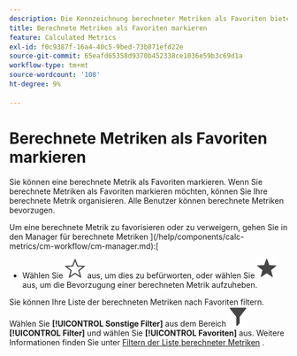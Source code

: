 ```yaml
---
description: Die Kennzeichnung berechneter Metriken als Favoriten bietet eine weitere Möglichkeit, sie zur einfachen Verwendung zu organisieren.
title: Berechnete Metriken als Favoriten markieren
feature: Calculated Metrics
exl-id: f0c9387f-16a4-40c5-9bed-73b871efd22e
source-git-commit: 65eafd65358d9370b452338ce1036e59b3c69d1a
workflow-type: tm+mt
source-wordcount: '108'
ht-degree: 9%

---
```


# Berechnete Metriken als Favoriten markieren

Sie können eine berechnete Metrik als Favoriten markieren. Wenn Sie berechnete Metriken als Favoriten markieren möchten, können Sie Ihre berechnete Metrik organisieren. Alle Benutzer können berechnete Metriken bevorzugen.

Um eine berechnete Metrik zu favorisieren oder zu verweigern, gehen Sie in den Manager für berechnete Metriken ](/help/components/calc-metrics/cm-workflow/cm-manager.md):[

* Wählen Sie ![StarOutline](/help/assets/icons/StarOutline.svg) aus, um dies zu befürworten, oder wählen Sie ![Star](/help/assets/icons/Star.svg) aus, um die Bevorzugung einer berechneten Metrik aufzuheben.

Sie können Ihre Liste der berechneten Metriken nach Favoriten filtern. Wählen Sie **[!UICONTROL Sonstige Filter]** aus dem Bereich ![Filter](/help/assets/icons/Filter.svg) **[!UICONTROL Filter]** und wählen Sie **[!UICONTROL Favoriten]** aus. Weitere Informationen finden Sie unter [Filtern der Liste berechneter Metriken](/help/components/calc-metrics/cm-workflow/cm-filter.md) .

